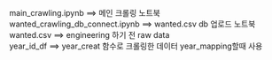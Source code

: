 main_crawling.ipynb   ==> 메인 크롤링 노트북  
wanted_crawling_db_connect.ipynb   ==> wanted.csv db 업로드 노트북  
wanted.csv   ==> engineering 하기 전 raw data  
year_id_df   ==> year_creat 함수로 크롤링한 데이터 year_mapping할때 사용  
